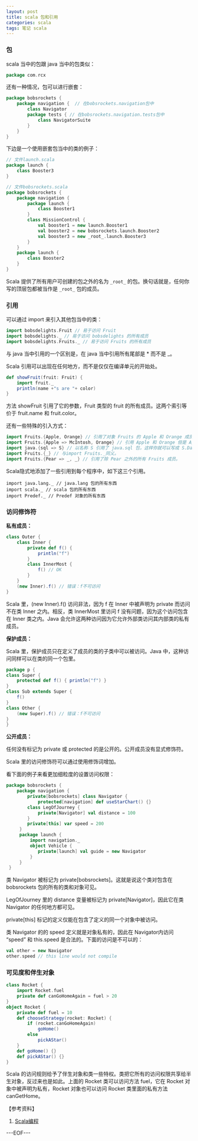 ```yaml
---
layout: post
title: scala 包和引用
categories: scala
tags: 笔记 scala
---
```


### 包

scala 当中的包跟 java 当中的包类似：

```scala
package com.rcx
```

还有一种情况，包可以进行嵌套：

```scala
package bobsrockets {
    package navigation {  // 在bobsrockets.navigation包中
    	class Navigator
    	package tests { // 在bobsrockets.navigation.tests包中
    		class NavigatorSuite
    	}
    }
}
```

下边是一个使用嵌套包当中的类的例子：

```scala
// 文件launch.scala
package launch {
	class Booster3
}

// 文件bobsrockets.scala
package bobsrockets {
    package navigation {
        package launch {
        	class Booster1
        }
        class MissionControl {
            val booster1 = new launch.Booster1
            val booster2 = new bobsrockets.launch.Booster2
            val booster3 = new _root_.launch.Booster3
        }
    }
    package launch {
    	class Booster2
    }
}
```

Scala 提供了所有用户可创建的包之外的名为 `_root_` 的包。换句话就是，任何你写的顶层包都被当作是 `_root_` 包的成员。

### 引用

可以通过 import 来引入其他包当中的类：

```scala
import bobsdelights.Fruit // 易于访问 Fruit
import bobsdelights._ // 易于访问 bobsdelights 的所有成员
import bobsdelights.Fruits._ // 易于访问 Fruits 的所有成员
```

与 java 当中引用的一个区别是，在 java 当中引用所有尾部是 * 而不是 _。

Scala 引用可以出现在任何地方，而不是仅仅在编译单元的开始处。

```scala
def showFruit(fruit: Fruit) {
	import fruit._
    println(name +"s are "+ color)
}
```

方法 showFruit 引用了它的参数，Fruit 类型的 fruit 的所有成员。这两个索引等价于 fruit.name 和 fruit.color。

还有一些特殊的引入方式：

```scala
import Fruits.{Apple, Orange} // 引用了对象 Fruits 的 Apple 和 Orange 成员。
import Fruits.{Apple => McIntosh, Orange} // 引用 Apple 和 Orange 但是 Apple 重命名为 McIntosh。
import java.{sql => S} // 以名称 S 引用了 java.sql 包，这样你就可以写成 S.Date。
import Fruits.{_} // 与import Fruits._同义。
import Fruits.{Pear => _, _} // 引用了除 Pear 之外的所有 Fruits 成员。
```

Scala隐式地添加了一些引用到每个程序中，如下这三个引用。

```acala
import java.lang._ // java.lang 包的所有东西
import scala._ // scala 包的所有东西
import Predef._ // Predef 对象的所有东西
```

### 访问修饰符

**私有成员：**

```scala
class Outer {
    class Inner {
        private def f() {
       		println("f")
        }
        class InnerMost {
        	f() // OK
        }
    }
    (new Inner).f() // 错误：f不可访问
}
```

Scala 里，(new Inner).f() 访问非法，因为 f 在 Inner 中被声明为 private 而访问不在类 Inner 之内。相反，类 InnerMost 里访问 f 没有问题，因为这个访问包含在 Inner 类之内。Java 会允许这两种访问因为它允许外部类访问其内部类的私有成员。

**保护成员：**

Scala 里，保护成员只在定义了成员的类的子类中可以被访问。Java 中，这种访问同样可以在类的同一个包里。

```scala
package p {
class Super {
	protected def f() { println("f") }
}
class Sub extends Super {
	f()
}
class Other {
	(new Super).f() // 错误：f不可访问
}
}
```

**公开成员：**

任何没有标记为 private 或 protected 的是公开的。公开成员没有显式修饰符。

Scala 里的访问修饰符可以通过使用修饰词增加。

看下面的例子来看更加细粒度的设置访问权限：

```scala
package bobsrockets {
	package navigation {
    	private[bobsrockets] class Navigator {
        	protected[navigation] def useStarChart() {}
        class LegOfJourney {
        	private[Navigator] val distance = 100
        }
        private[this] var speed = 200
     }
     package launch {
         import navigation._
         object Vehicle {
         	private[launch] val guide = new Navigator
         }
     }
 }
```

类 Navigator 被标记为 private[bobsrockets]。这就是说这个类对包含在 bobsrockets 包的所有的类和对象可见。

LegOfJourney 里的 distance 变量被标记为 private[Navigator]，因此它在类 Navigator 的任何地方都可见。

private[this] 标记的定义仅能在包含了定义的同一个对象中被访问。

类 Navigator 的的 speed 定义就是对象私有的，因此在 Navigator内访问 “speed” 和 this.speed 是合法的。下面的访问是不可以的：

```scala
val other = new Navigator
other.speed // this line would not compile
```

### 可见度和伴生对象

```scala
class Rocket {
    import Rocket.fuel
    private def canGoHomeAgain = fuel > 20
}
object Rocket {
    private def fuel = 10
    def chooseStrategy(rocket: Rocket) {
        if (rocket.canGoHomeAgain)
            goHome()
        else
            pickAStar()
    }
    def goHome() {}
    def pickAStar() {}
}
```

Scala 的访问规则给予了伴生对象和类一些特权。类把它所有的访问权限共享给半生对象，反过来也是如此。上面的 Rocket 类可以访问方法 fuel，它在 Rocket 对象中被声明为私有，Rocket 对象也可以访问 Rocket 类里面的私有方法 canGetHome。

【参考资料】

1. [Scala编程](http://book.douban.com/subject/5377415/)

---EOF---

